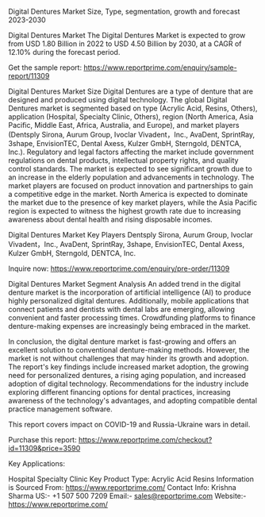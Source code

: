 Digital Dentures Market Size, Type, segmentation, growth and forecast 2023-2030



Digital Dentures Market
The Digital Dentures Market is expected to grow from USD 1.80 Billion in 2022 to USD 4.50 Billion by 2030, at a CAGR of 12.10% during the forecast period.

Get the sample report: https://www.reportprime.com/enquiry/sample-report/11309

Digital Dentures Market Size
Digital Dentures are a type of denture that are designed and produced using digital technology. The global Digital Dentures market is segmented based on type (Acrylic Acid, Resins, Others), application (Hospital, Specialty Clinic, Others), region (North America, Asia Pacific, Middle East, Africa, Australia, and Europe), and market players (Dentsply Sirona, Aurum Group, Ivoclar Vivadent，Inc., AvaDent, SprintRay, 3shape, EnvisionTEC, Dental Axess, Kulzer GmbH, Sterngold, DENTCA, Inc.). Regulatory and legal factors affecting the market include government regulations on dental products, intellectual property rights, and quality control standards. The market is expected to see significant growth due to an increase in the elderly population and advancements in technology. The market players are focused on product innovation and partnerships to gain a competitive edge in the market. North America is expected to dominate the market due to the presence of key market players, while the Asia Pacific region is expected to witness the highest growth rate due to increasing awareness about dental health and rising disposable incomes.

Digital Dentures Market Key Players
Dentsply Sirona, Aurum Group, Ivoclar Vivadent，Inc., AvaDent, SprintRay, 3shape, EnvisionTEC, Dental Axess, Kulzer GmbH, Sterngold, DENTCA, Inc.

Inquire now: https://www.reportprime.com/enquiry/pre-order/11309

Digital Dentures Market Segment Analysis
An added trend in the digital denture market is the incorporation of artificial intelligence (AI) to produce highly personalized digital dentures. Additionally, mobile applications that connect patients and dentists with dental labs are emerging, allowing convenient and faster processing times. Crowdfunding platforms to finance denture-making expenses are increasingly being embraced in the market.

In conclusion, the digital denture market is fast-growing and offers an excellent solution to conventional denture-making methods. However, the market is not without challenges that may hinder its growth and adoption. The report's key findings include increased market adoption, the growing need for personalized dentures, a rising aging population, and increased adoption of digital technology. Recommendations for the industry include exploring different financing options for dental practices, increasing awareness of the technology's advantages, and adopting compatible dental practice management software.

This report covers impact on COVID-19 and Russia-Ukraine wars in detail.

Purchase this report: https://www.reportprime.com/checkout?id=11309&price=3590

Key Applications:

Hospital
Specialty Clinic
Key Product Type:
Acrylic Acid
Resins
Information is Sourced From: https://www.reportprime.com/
Contact Info:
Krishna Sharma
US:- +1 507 500 7209
Email:- sales@reportprime.com
Website:- https://www.reportprime.com/
